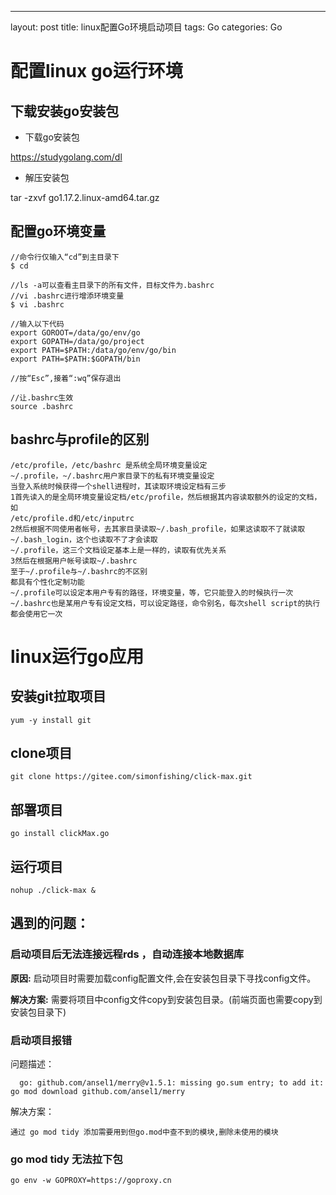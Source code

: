 ---
layout: post
title: linux配置Go环境启动项目
tags: Go
categories: Go
# 配置linux go运行环境
## 下载安装go安装包
- 下载go安装包

https://studygolang.com/dl

- 解压安装包

tar -zxvf go1.17.2.linux-amd64.tar.gz

## 配置go环境变量
```doc
//命令行仅输入“cd”到主目录下
$ cd

//ls -a可以查看主目录下的所有文件，目标文件为.bashrc
//vi .bashrc进行增添环境变量
$ vi .bashrc

//输入以下代码
export GOROOT=/data/go/env/go
export GOPATH=/data/go/project
export PATH=$PATH:/data/go/env/go/bin
export PATH=$PATH:$GOPATH/bin

//按“Esc”,接着“:wq”保存退出

//让.bashrc生效
source .bashrc
```
## bashrc与profile的区别
```doc
/etc/profile，/etc/bashrc 是系统全局环境变量设定
~/.profile，~/.bashrc用户家目录下的私有环境变量设定
当登入系统时候获得一个shell进程时，其读取环境设定档有三步
1首先读入的是全局环境变量设定档/etc/profile，然后根据其内容读取额外的设定的文档，如
/etc/profile.d和/etc/inputrc
2然后根据不同使用者帐号，去其家目录读取~/.bash_profile，如果这读取不了就读取~/.bash_login，这个也读取不了才会读取
~/.profile，这三个文档设定基本上是一样的，读取有优先关系
3然后在根据用户帐号读取~/.bashrc
至于~/.profile与~/.bashrc的不区别
都具有个性化定制功能
~/.profile可以设定本用户专有的路径，环境变量，等，它只能登入的时候执行一次
~/.bashrc也是某用户专有设定文档，可以设定路径，命令别名，每次shell script的执行都会使用它一次
```

# linux运行go应用

## 安装git拉取项目

    yum -y install git

## clone项目
    git clone https://gitee.com/simonfishing/click-max.git

## 部署项目
    go install clickMax.go
    
## 运行项目 
    nohup ./click-max &

## 遇到的问题：
### 启动项目后无法连接远程rds ，自动连接本地数据库
**原因:** 启动项目时需要加载config配置文件,会在安装包目录下寻找config文件。

**解决方案:** 需要将项目中config文件copy到安装包目录。(前端页面也需要copy到安装包目录下)

### 启动项目报错
问题描述：

      go: github.com/ansel1/merry@v1.5.1: missing go.sum entry; to add it:
	go mod download github.com/ansel1/merry
解决方案：

    通过 go mod tidy 添加需要用到但go.mod中查不到的模块,删除未使用的模块
### go mod tidy 无法拉下包
    go env -w GOPROXY=https://goproxy.cn 

